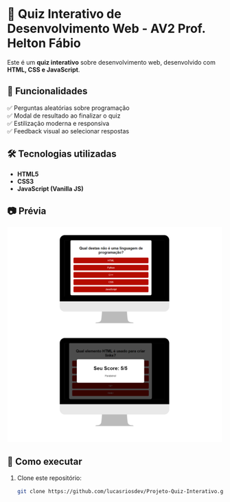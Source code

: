 # 🎯 Quiz Interativo de Desenvolvimento Web  - AV2 Prof. Helton Fábio

Este é um **quiz interativo** sobre desenvolvimento web, desenvolvido com **HTML, CSS e JavaScript**.  

## 🚀 Funcionalidades  

✅ Perguntas aleatórias sobre programação  
✅ Modal de resultado ao finalizar o quiz  
✅ Estilização moderna e responsiva  
✅ Feedback visual ao selecionar respostas  

## 🛠️ Tecnologias utilizadas  

- **HTML5**  
- **CSS3**  
- **JavaScript (Vanilla JS)**  

## 📷 Prévia  

<img src="https://raw.githubusercontent.com/lucasriosdev/Projeto-Quiz-Interativo/0cac7180701e0c646d1283655d2cf4a2161197a7/image/Preview%20Quiz.png" alt="Imagem do Quiz" width="500px">  

## 📌 Como executar  

1. Clone este repositório:  
   ```bash
   git clone https://github.com/lucasriosdev/Projeto-Quiz-Interativo.git
